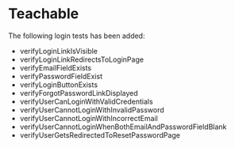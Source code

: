 # Teachable
The following login tests has been added:


- verifyLoginLinkIsVisible
- verifyLoginLinkRedirectsToLoginPage
- verifyEmailFieldExists
- verifyPasswordFieldExist
- verifyLoginButtonExists
- verifyForgotPasswordLinkDisplayed
- verifyUserCanLoginWithValidCredentials
- verifyUserCannotLoginWithInvalidPassword
- verifyUserCannotLoginWithIncorrectEmail
- verifyUserCannotLoginWhenBothEmailAndPasswordFieldBlank
- verifyUserGetsRedirectedToResetPasswordPage
